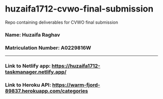 # huzaifa1712-cvwo-final-submission
Repo containing deliverables for CVWO final submission

### Name: Huzaifa Raghav
### Matriculation Number: A0229816W
---
### Link to Netlify app: https://huzaifa1712-taskmanager.netlify.app/
### Link to Heroku API: https://warm-fjord-89837.herokuapp.com/categories

